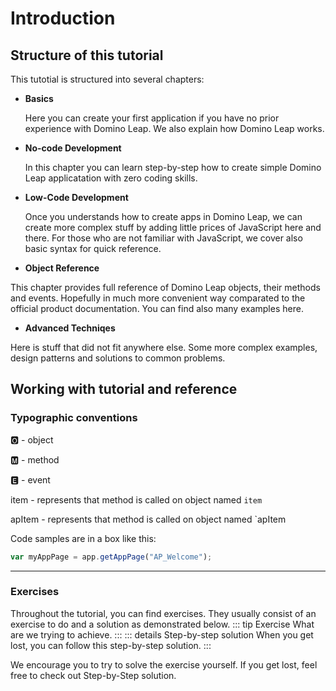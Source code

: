 # Introduction

## Structure of this tutorial

This tutotial is structured into several chapters:

- **Basics**

  Here you can create your first application if you have no prior experience with Domino Leap. We also explain how
  Domino Leap works.

- **No-code Development**

  In this chapter you can learn step-by-step how to create simple Domino Leap applicatation with zero coding skills.

- **Low-Code Development**

  Once you understands how to create apps in Domino Leap, we can create more complex stuff by adding little prices of
  JavaScript here and there. For those who are not familiar with JavaScript, we cover also basic syntax for quick
  reference.

- **Object Reference**

This chapter provides full reference of Domino Leap objects, their methods and events. Hopefully in much more
convenient way comparated to the official product documentation. You can find also many examples here.

- **Advanced Techniqes**

Here is stuff that did not fit anywhere else. Some more complex examples, design patterns and solutions to common
problems.

## Working with tutorial and reference

### Typographic conventions

&#127358; - object

&#127356; - method

&#127348; - event

<Badge type="tip">item</Badge> - represents that method is called on object named `item`<br>

<Badge type="warning">apItem</Badge> - represents that method is called on object named `apItem

Code samples are in a box like this:

```javascript
var myAppPage = app.getAppPage("AP_Welcome");
```

---
### Exercises
Throughout the tutorial, you can find exercises. They usually consist of an exercise to do and a solution as demonstrated below.
::: tip Exercise
What are we trying to achieve.
:::
::: details Step-by-step solution
When you get lost, you can follow this step-by-step solution.
:::

We encourage you to try to solve the exercise yourself. If you get lost, feel free to check out Step-by-Step solution.
